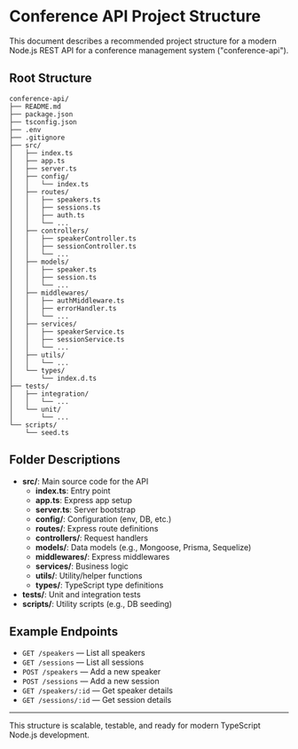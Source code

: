 # Conference API Project Structure

This document describes a recommended project structure for a modern Node.js REST API for a conference management system ("conference-api").

## Root Structure

```
conference-api/
├── README.md
├── package.json
├── tsconfig.json
├── .env
├── .gitignore
├── src/
│   ├── index.ts
│   ├── app.ts
│   ├── server.ts
│   ├── config/
│   │   └── index.ts
│   ├── routes/
│   │   ├── speakers.ts
│   │   ├── sessions.ts
│   │   ├── auth.ts
│   │   └── ...
│   ├── controllers/
│   │   ├── speakerController.ts
│   │   ├── sessionController.ts
│   │   └── ...
│   ├── models/
│   │   ├── speaker.ts
│   │   ├── session.ts
│   │   └── ...
│   ├── middlewares/
│   │   ├── authMiddleware.ts
│   │   ├── errorHandler.ts
│   │   └── ...
│   ├── services/
│   │   ├── speakerService.ts
│   │   ├── sessionService.ts
│   │   └── ...
│   ├── utils/
│   │   └── ...
│   └── types/
│       └── index.d.ts
├── tests/
│   ├── integration/
│   │   └── ...
│   └── unit/
│       └── ...
└── scripts/
    └── seed.ts
```

## Folder Descriptions

- **src/**: Main source code for the API
  - **index.ts**: Entry point
  - **app.ts**: Express app setup
  - **server.ts**: Server bootstrap
  - **config/**: Configuration (env, DB, etc.)
  - **routes/**: Express route definitions
  - **controllers/**: Request handlers
  - **models/**: Data models (e.g., Mongoose, Prisma, Sequelize)
  - **middlewares/**: Express middlewares
  - **services/**: Business logic
  - **utils/**: Utility/helper functions
  - **types/**: TypeScript type definitions
- **tests/**: Unit and integration tests
- **scripts/**: Utility scripts (e.g., DB seeding)

## Example Endpoints

- `GET /speakers` — List all speakers
- `GET /sessions` — List all sessions
- `POST /speakers` — Add a new speaker
- `POST /sessions` — Add a new session
- `GET /speakers/:id` — Get speaker details
- `GET /sessions/:id` — Get session details

---

This structure is scalable, testable, and ready for modern TypeScript Node.js development.
